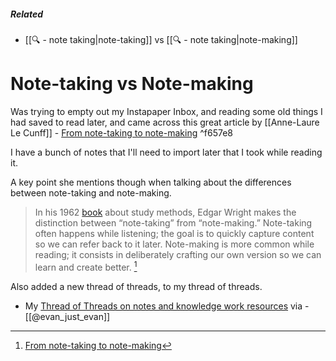 ##### Related 
- [[🔍 - note taking|note-taking]] vs [[🔍 - note taking|note-making]]
# Note-taking vs Note-making 

Was trying to empty out my Instapaper Inbox, and reading some old things I had saved to read later, and came across this great article by [[Anne-Laure Le Cunff]] - [From note-taking to note-making](https://nesslabs.com/from-note-taking-to-note-making)  ^f657e8

I have a bunch of notes that I'll need to import later that I took while reading it.

A key point she mentions though when talking about the differences between note-taking and note-making.

> In his 1962 [book](https://amzn.to/2JphCT1) about study methods, Edgar Wright makes the distinction between “note-taking” from “note-making.” Note-taking often happens while listening; the goal is to quickly capture content so we can refer back to it later. Note-making is more common while reading; it consists in deliberately crafting our own version so we can learn and create better. [^ntnm]

Also added a new thread of threads, to my thread of threads.

- My [Thread of Threads on notes and knowledge work resources](https://twitter.com/evan_just_evan/status/1360215439830380552) via - [[@evan_just_evan]]

[^ntnm]: [From note-taking to note-making](https://nesslabs.com/from-note-taking-to-note-making)